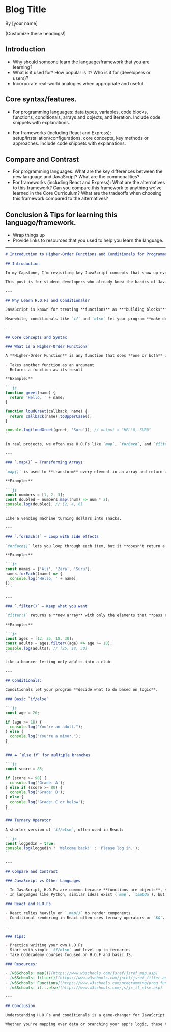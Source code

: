 # Blog Title

By [your name]

(Customize these headings!)

## Introduction

- Why should someone learn the language/framework that you are learning?
- What is it used for? How popular is it? Who is it for (developers or users)?
- Incorporate real-world analogies when appropriate and useful.

## Core syntax/features. 

- For programming languages: data types, variables, code blocks, functions, conditionals, arrays and objects, and iteration. Include code snippets with explanations.

- For frameworks (including React and Express): setup/installation/configurations, core concepts, key methods or approaches. Include code snippets with explanations.

## Compare and Contrast

- For programming languages: What are the key differences between the new language and JavaScript? What are the commonalities?
- For frameworks (including React and Express): What are the alternatives to this framework? Can you compare this framework to anything we've learned in the Core Curriculum? What are the tradeoffs when choosing this framework compared to the alternatives?

## Conclusion & Tips for learning this language/framework.

- Wrap things up
- Provide links to resources that you used to help you learn the language.

---

````markdown
# Introduction to Higher-Order Functions and Conditionals for Programmers

## Introduction

In my Capstone, I'm revisiting key JavaScript concepts that show up everywhere in real-world code: **Higher-Order Functions (H.O.Fs)** and **conditional logic**. These two patterns are the backbone of how developers write readable, powerful programs in frameworks like **React** and **Express**.

This post is for student developers who already know the basics of JavaScript and want to level up their functional thinking and control flow skills. We'll dive into `map`, `forEach`, `filter`, and get hands-on with `if`, `else`, and other conditionals.

---

## Why Learn H.O.Fs and Conditionals?

JavaScript is known for treating **functions** as **"building blocks"** , meaning you can pass them around like data. That’s where Higher-Order Functions come in. They're essential for writing **clean**, **reusable**, and **declarative** code.

Meanwhile, conditionals like `if` and `else` let your program **make decisions**, which is basically the core of all logic. Whether you're deciding what UI to render in React or which database query to run in Express, conditionals are an invaluable tool.

---

## Core Concepts and Syntax

### What is a Higher-Order Function?

A **Higher-Order Function** is any function that does **one or both** of the following:

- Takes another function as an argument
- Returns a function as its result

**Example:**

```js
function greet(name) {
  return 'Hello, ' + name;
}

function loudGreet(callback, name) {
  return callback(name).toUpperCase();
}

console.log(loudGreet(greet, 'Suru')); // output = "HELLO, SURU"
```

In real projects, we often use H.O.Fs like `map`, `forEach`, and `filter` to work with arrays.

---

### `.map()` – Transforming Arrays

`map()` is used to **transform** every element in an array and return a **new array**.

**Example:**

```js
const numbers = [1, 2, 3];
const doubled = numbers.map((num) => num * 2);
console.log(doubled); // [2, 4, 6]
```

Like a vending machine turning dollars into snacks.

---

### `.forEach()` – Loop with side effects

`forEach()` lets you loop through each item, but it **doesn't return a new array**. It's best used when you're doing something like printing or updating UI.

**Example:**

```js
const names = ['Ali', 'Zara', 'Suru'];
names.forEach((name) => {
  console.log('Hello, ' + name);
});
```

---

### `.filter()` – Keep what you want

`filter()` returns a **new array** with only the elements that **pass a condition**.

**Example:**

```js
const ages = [12, 25, 18, 30];
const adults = ages.filter((age) => age >= 18);
console.log(adults); // [25, 18, 30]
```

Like a bouncer letting only adults into a club.

---

## Conditionals:

Conditionals let your program **decide what to do based on logic**.

### Basic `if/else`

```js
const age = 20;

if (age >= 18) {
  console.log("You're an adult.");
} else {
  console.log("You're a minor.");
}
```

### ➕ `else if` for multiple branches

```js
const score = 85;

if (score >= 90) {
  console.log('Grade: A');
} else if (score >= 80) {
  console.log('Grade: B');
} else {
  console.log('Grade: C or below');
}
```

### Ternary Operator

A shorter version of `if/else`, often used in React:

```js
const loggedIn = true;
console.log(loggedIn ? 'Welcome back!' : 'Please log in.');
```

---

## Compare and Contrast

### JavaScript vs Other Languages

- In JavaScript, H.O.Fs are common because **functions are objects**, so you can pass them around.
- In languages like Python, similar ideas exist (`map`, `lambda`), but aren't as central in frontend frameworks.

### React and H.O.Fs

- React relies heavily on `.map()` to render components.
- Conditional rendering in React often uses ternary operators or `&&`.

---

### Tips:

- Practice writing your own H.O.Fs
- Start with simple `if/else` and level up to ternaries
- Take Codecademy courses focused on H.O.F and basic JS.

### Resources:

- [w3Schools: map()](https://www.w3schools.com/jsref/jsref_map.asp)
- [w3Schools: filter()](https://www.w3schools.com/jsref/jsref_filter.asp)
- [w3Schools: Functions](https://www.w3schools.com/programming/prog_functions.php)
- [w3Schools: if...else](https://www.w3schools.com/js/js_if_else.asp)

---

## Conclusion

Understanding H.O.Fs and conditionals is a game-changer for JavaScript developers. They make your code more flexible, readable, and powerful — especially when you're working with frameworks like React or Express.

Whether you're mapping over data or branching your app's logic, these tools give you real control over behavior. Master these, and you'll be building smarter code in no time!
````
